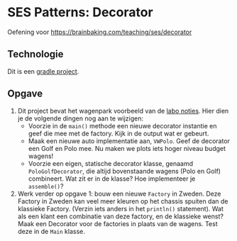 # SES Patterns: Decorator

Oefening voor https://brainbaking.com/teaching/ses/decorator

## Technologie

Dit is een [gradle project](https://brainbaking.com/teaching/ses/gradle).

## Opgave

1. Dit project bevat het wagenpark voorbeeld van de [labo noties](https://brainbaking.com/teaching/ses/decorator). Hier dien je de volgende dingen nog aan te wijzigen:
    - Voorzie in de `main()` methode een nieuwe decorator instantie en geef die mee met de factory. Kijk in de output wat er gebeurt.
    - Maak een nieuwe auto implementatie aan, `VWPolo`. Geef de decorator een Golf en Polo mee. Nu maken we plots iets hoger niveau budget wagens!
    - Voorzie een eigen, statische decorator klasse, genaamd `PoloGolfDecorator`, die altijd bovenstaande wagens (Polo en Golf) combineert. Wat zit er in de klasse? Hoe implementeer je `assemble()`?
2. Werk verder op opgave 1: bouw een nieuwe `Factory` in Zweden. Deze Factory in Zweden kan veel meer kleuren op het chassis spuiten dan de klassieke Factory. (Verzin iets anders in het `println()` statement). Wat als een klant een combinatie van deze factory, en de klassieke wenst? Maak een Decorator voor de factories in plaats van de wagens. Test deze in de `Main` klasse.


